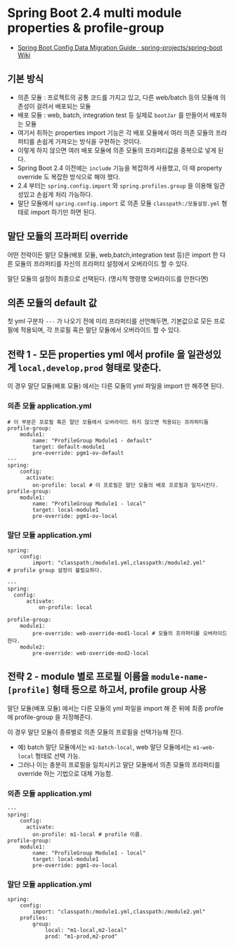 # Spring Boot 2.4 multi module properties & profile-group
* [Spring Boot Config Data Migration Guide · spring-projects/spring-boot Wiki](https://github.com/spring-projects/spring-boot/wiki/Spring-Boot-Config-Data-Migration-Guide)

## 기본 방식
* 의존 모듈 : 프로젝트의 공통 코드를 가지고 있고, 다른 web/batch 등의 모듈에 의존성이 걸려서 배포되는 모듈
* 배포 모듈 : web, batch, integration test 등 실제로 `bootJar` 를 만들어서 배포하는 모듈
* 여기서 취하는 properties import 기능은 각 배포 모듈에서 여러 의존 모듈의 프라퍼티를 손쉽게 가져오는 방식을 구현하는 것이다.
* 이렇게 하지 않으면 여러 배포 모듈에 의존 모듈의 프라퍼티값을 중복으로 넣게 된다.
* Spring Boot 2.4 이전에는 `include` 기능을 복잡하게 사용했고, 이 때 property override 도 복잡한 방식으로 해야 했다.
* 2.4 부터는 `spring.config.import` 와 `spring.profiles.group` 을 이용해 일관성있고 손쉽게 처리 가능하다.
* 말단 모듈에서 `spring.config.import` 로 의존 모듈 `classpath:/모듈설정.yml` 형태로 import 하기만 하면 된다.

## 말단 모듈의 프라퍼티 override
어떤 전략이든 말단 모듈(배포 모듈, web,batch,integration test 등)은 import 한
다른 모듈의 프라퍼티를 자신의 프라퍼티 설정에서 오버라이드 할 수 있다.

말단 모듈의 설정이 최종으로 선택된다. (명시적 명령행 오버라이드를 안한다면)

## 의존 모듈의 default 값
첫 yml 구분자 ```---``` 가 나오기 전에 미리 프라퍼티를 선언해두면, 기본값으로 모든 프로필에 적용되며,
각 프로필 혹은 말단 모듈에서 오버라이드 할 수 있다.

## 전략 1 - 모든 properties yml 에서 profile 을 일관성있게 `local,develop,prod` 형태로 맞춘다.
이 경우 말단 모듈(배포 모듈) 에서는 다른 모듈의 yml 파일을 import 만 해주면 된다.

### 의존 모듈 application.yml
```
# 이 부분은 프로필 혹은 말단 모듈에서 오버라이드 하지 않으면 적용되는 프라퍼티들
profile-group:
    module1:
        name: "ProfileGroup Module1 - default"
        target: default-module1
        pre-override: pgm1-ov-default
---
spring:
    config:
      activate:
        on-profile: local # 이 프로필은 말단 모듈의 배포 프로필과 일치시킨다.
profile-group:
    module1:
        name: "ProfileGroup Module1 - local"
        target: local-module1
        pre-override: pgm1-ov-local
```

### 말단 모듈 application.yml
```
spring:
    config:
        import: "classpath:/module1.yml,classpath:/module2.yml"
# profile group 설정이 불필요하다.

---
spring:
  config:
      activate:
          on-profile: local

profile-group:
    module1:
        pre-override: web-override-mod1-local # 모듈의 프라퍼티를 오버라이드 한다.
    module2:
        pre-override: web-override-mod2-local
```

## 전략 2 - module 별로 프로필 이름을 `module-name-[profile]` 형태 등으로 하고서, profile group 사용
말단 모듈(배포 모듈) 에서는 다른 모듈의 yml 파일을 import 해 준 뒤에 최종 profile 에
profile-group 을 지정해준다.

이 경우 말단 모듈이 종류별로 의존 모듈의 프로필을 선택가능해 진다.

* 예) batch 말단 모듈에서는 `m1-batch-local`, web 말단 모듈에서는 `m1-web-local` 형태로 선택 가능.
* 그러나 이는 충분히 프로필을 일치시키고 말단 모듈에서 의존 모듈의 프라퍼티를 override 하는
  기법으로 대체 가능함.

### 의존 모듈 application.yml
```
---
spring:
    config:
      activate:
        on-profile: m1-local # profile 이름.
profile-group:
    module1:
        name: "ProfileGroup Module1 - local"
        target: local-module1
        pre-override: pgm1-ov-local
```

### 말단 모듈 application.yml
```
spring:
    config:
        import: "classpath:/module1.yml,classpath:/module2.yml"
    profiles:
        group:
            local: "m1-local,m2-local"
            prod: "m1-prod,m2-prod"
```
